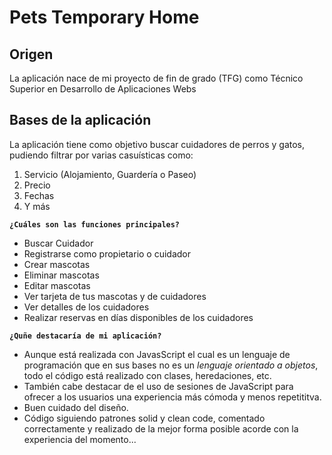 # Pets Temporary Home
## Origen 
La aplicación nace de mi proyecto de fin de grado (TFG) como Técnico Superior en Desarrollo de Aplicaciones Webs

## Bases de la aplicación
La aplicación tiene como objetivo buscar cuidadores de perros y gatos, pudiendo filtrar por varias casuísticas como:
1. Servicio (Alojamiento, Guardería o Paseo)
2. Precio
3. Fechas
4. Y más

**`¿Cuáles son las funciones principales?`**
- Buscar Cuidador
- Registrarse como propietario o cuidador
- Crear mascotas
- Eliminar mascotas
- Editar mascotas
- Ver tarjeta de tus mascotas y de cuidadores
- Ver detalles de los cuidadores
- Realizar reservas en días disponibles de los cuidadores

**`¿Quñe destacaría de mi aplicación?`**
- Aunque está realizada con JavasScript el cual es un lenguaje de programación que en sus bases no es un *lenguaje orientado a objetos*, todo el código está realizado con clases, heredaciones, etc.
- También cabe destacar de el uso de sesiones de JavaScript para ofrecer a los usuarios una experiencia más cómoda y menos repetititva.
- Buen cuidado del diseño.
- Código siguiendo patrones solid y clean code, comentado correctamente y realizado de la mejor forma posible acorde con la experiencia del momento...
